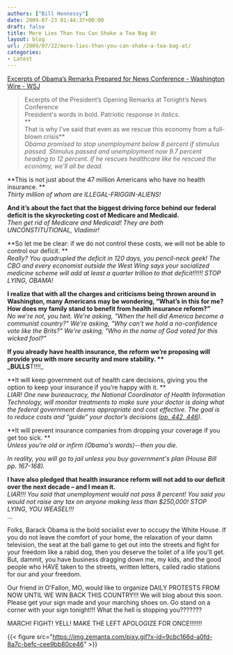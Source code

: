 ```yaml
---
authors: ["Bill Hennessy"]
date: 2009-07-23 01:44:37+00:00
draft: false
title: More Lies Than You Can Shake a Tea Bag At
layout: blog
url: /2009/07/22/more-lies-than-you-can-shake-a-tea-bag-at/
categories:
- Latest
---
```


[Excerpts of Obama’s Remarks Prepared for News Conference - Washington Wire - WSJ](https://blogs.wsj.com/washwire/2009/07/22/excerpts-of-obamas-remarks-prepared-for-news-conference/)  


> Excerpts of the President’s Opening Remarks at Tonight’s News Conference  
President's words in bold. Patriotic response in _italics_.  
**  
That is why I’ve said that even as we rescue this economy from a full-blown crisis**  
_Obama promised to stop unemployment below 8 percent if stimulus passed. Stimulus passed and unemployment now 9.7 percent heading to 12 percent. If he rescues healthcare like he rescued the economy, we'll all be dead._  
  
**This is not just about the 47 million Americans who have no health insurance. **  
_Thirty million of whom are ILLEGAL-FRIGGIN-ALIENS!_  
  
**And it’s about the fact that the biggest driving force behind our federal deficit is the skyrocketing cost of Medicare and Medicaid.**  
_Then get rid of Medicare and Medicaid! They are both UNCONSTITUTIONAL, Vladimir!_  
  
**So let me be clear: if we do not control these costs, we will not be able to control our deficit. **  
_Really? You quadrupled the deficit in 120 days, you pencil-neck geek! The CBO and every economist outside the West Wing says your socialized medicine scheme will add at least a quarter trillion to that deficit!!!!!! STOP LYING, OBAMA!_  
  
**I realize that with all the charges and criticisms being thrown around in Washington, many Americans may be wondering, “What’s in this for me? How does my family stand to benefit from health insurance reform?”**  
_No we're not, you twit. We're asking, "When the hell did America become a communist country?" We're asking, "Why can't we hold a no-confidence vote like the Brits?" We're asking, "Who in the name of God voted for this wicked fool?"_  
  
**If you already have health insurance, the reform we’re proposing will provide you with more security and more stability. **  
_BULLS**T!!!!_   
  
**It will keep government out of health care decisions, giving you the option to keep your insurance if you’re happy with it. **  
_LIAR! One new bureaucracy, the National Coordinator of Health Information Technology, will monitor treatments to make sure your doctor is doing what the federal government deems appropriate and cost effective. The goal is to reduce costs and “guide” your doctor’s decisions ([pp. 442, 446](https://www.bloomberg.com/apps/news?pid=20601039&sid=aLzfDxfbwhzs))._  
  
**It will prevent insurance companies from dropping your coverage if you get too sick. **  
_Unless you're old or infirm (Obama's words)--then you die._  
  
_In reality, you will go to jail unless you buy government's plan (House Bill pp. 167-168)._  
  
**I have also pledged that health insurance reform will not add to our deficit over the next decade – and I mean it.**  
_LIAR!!! You said that unemployment would not pass 8 percent! You said you would not raise any tax on anyone making less than $250,000! STOP LYING, YOU WEASEL!!!_  
…  
  
Folks, Barack Obama is the bold socialist ever to occupy the White House. If you do not leave the comfort of your home, the relaxation of your damn television, the seat at the ball game to get out into the streets and fight for your freedom like a rabid dog, then you deserve the toilet of a life you'll get. But, dammit, you have business dragging down me, my kids, and the good people who HAVE taken to the streets, written letters, called radio stations for our and your freedom.   
  
Our friend in O'Fallon, MO, would like to organize DAILY PROTESTS FROM NOW UNTIL WE WIN BACK THIS COUNTRY!!! We will blog about this soon. Please get your sign made and your marching shoes on. Go stand on a corner with your sign tonight!!! What the hell is stopping you???????  
  
MARCH! FIGHT! YELL! MAKE THE LEFT APOLOGIZE FOR ONCE!!!!!!!  
  


  
  


{{< figure src="https://img.zemanta.com/pixy.gif?x-id=9cbc166d-a0fd-8a7c-befc-cee9bb80ce46" >}}

